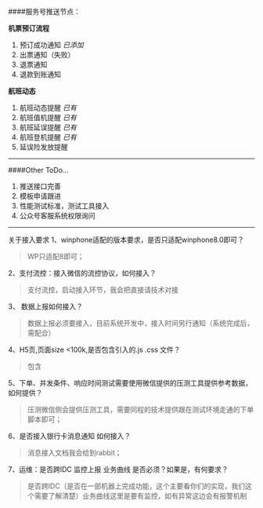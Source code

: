 ####服务号推送节点：

**机票预订流程**
1. 预订成功通知         *已添加*
2. 出票通知（失败）
3. 退票通知
4. 退款到账通知

**航班动态**
1. 航班动态提醒         *已有*
2. 航班值机提醒         *已有*
3. 航班延误提醒         *已有*
4. 航班登机提醒         *已有*
5. 延误险发放提醒

----------
####Other ToDo...

1. 推送接口完善
2. 模板申请跟进
3. 性能测试标准，测试工具接入
4. 公众号客服系统权限询问

-----------
关于接入要求
1、winphone适配的版本要求，是否只适配winphone8.0即可？
>WP只适配8即可；

2、支付流控：接入微信的流控协议，如何接入？
>支付流控，启动接入环节，我会把直接请技术对接

3、 数据上报如何接入？
>数据上报必须要接入，目前系统开发中，接入时间另行通知（系统完成后，需配合）

4、H5页,页面size <100k,是否包含引入的.js .css 文件？
>包含

5、下单、并发条件、响应时间测试需要使用微信提供的压测工具提供参考数据，如何提供？
>压测微信侧会提供压测工具，需要同程的技术提供跟在测试环境走通的下单脚本即可；

6、是否接入银行卡消息通知   如何接入？
>消息接入文档我会给到rabbit；

7、运维：是否跨IDC	监控上报 业务曲线 是否必须？如果是，有何要求？	
>是否跨IDC（是否在一部机器上完成功能，这个主要看你们的实现，我们这个需要了解清楚）业务曲线这里是要有监控，如有异常这边会有报警机制

